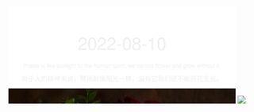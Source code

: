 <!-- [START DAILY SAYING] -->
<!-- Please keep comment here to allow auto update -->
<p align="center">
  <img src="assets/daily-saying/2022-08-10.svg" height="196"/>
  <img src="https://dots365.herokuapp.com?d=2022-08-10" height="196"/>
</p>
<!-- [END DAILY SAYING] -->

<!-- <p align="center">
<img alt="profile views" src="https://komarev.com/ghpvc/?username=bubkoo&color=brightgreen&style=flat-square&label=PROFILE+VIEWS" />
</p> -->
